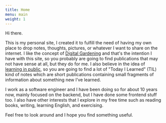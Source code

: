 ```yaml
---
title: Home
menu: main
weight: 1
---
```


Hi there.

This is my personal site, I created it to fulfill the need of having my own place to drop notes, thoughts, pictures, or whatever I want to share on the internet. I like the concept of [Digital Gardening](https://maggieappleton.com/garden-history) and that's the intention I have with this site, so you probably are going to find publications that may not have sense at all, but they do for me. I also believe in the idea of [learning in public](https://www.swyx.io/learn-in-public), so you are going to find a lot of "Today I Learned" (TIL) kind of notes which are short publications containing small fragments of information about something new I’ve learned.

I work as a software engineer and I have been doing so for about 10 years now, mainly focused on the backend, but I have done some frontend stuff too. I also have other interests that I explore in my free time such as reading books, writing, learning English, and exercising. 

Feel free to look around and I hope you find something useful.








